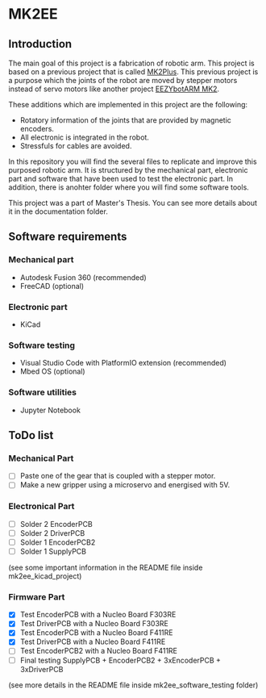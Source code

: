 # MK2EE
## Introduction
The main goal of this project is a fabrication of robotic arm. This project is based on a previous project that is called [MK2Plus](https://www.instructables.com/Robot-Arm-MK2-Plus-Stepper-Motor-Used/). This previous project is a purpose which the joints of the robot are moved by stepper motors instead of servo motors like another project [EEZYbotARM MK2](http://www.eezyrobots.it/eba_mk2.html).

These additions which are implemented in this project are the following:
* Rotatory information of the joints that are provided by magnetic encoders.
* All electronic is integrated in the robot.
* Stressfuls for cables are avoided.

In this repository you will find the several files to replicate and improve this purposed robotic arm. It is structured by the mechanical part, electronic part and software that have been used to test the electronic part. In addition, there is anohter folder where you will find some software tools.

This project was a part of Master's Thesis. You can see more details about it in the documentation folder.

## Software requirements
### Mechanical part
* Autodesk Fusion 360 (recommended)
* FreeCAD (optional)
### Electronic part
* KiCad
### Software testing
* Visual Studio Code with PlatformIO extension (recommended)
* Mbed OS (optional)
### Software utilities
* Jupyter Notebook

## ToDo list
### Mechanical Part
- [ ] Paste one of the gear that is coupled with a stepper motor.
- [ ] Make a new gripper using a microservo and energised with 5V.

### Electronical Part
- [ ] Solder 2 EncoderPCB
- [ ] Solder 2 DriverPCB
- [ ] Solder 1 EncoderPCB2
- [ ] Solder 1 SupplyPCB

(see some important information in the README file inside mk2ee_kicad_project)

### Firmware Part
- [x] Test EncoderPCB with a Nucleo Board F303RE
- [x] Test DriverPCB with a Nucleo Board F303RE
- [x] Test EncoderPCB with a Nucleo Board F411RE
- [x] Test DriverPCB with a Nucleo Board F411RE
- [ ] Test EncoderPCB2 with a Nucleo Board F411RE
- [ ] Final testing SupplyPCB + EncoderPCB2 + 3xEncoderPCB + 3xDriverPCB

(see more details in the README file inside mk2ee_software_testing folder)
